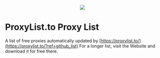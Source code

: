 <a href="https://proxylist.to/?ref=github_list">
<p align="center">
  <img src="https://proxylist.to/banner.png" />
</p>
</a>


# ProxyList.to Proxy List
A list of free proxies automatically updated by [https://proxylist.to/](https://proxylist.to/?ref=github_list)
For a longer list, visit the Website and download it for free there.
